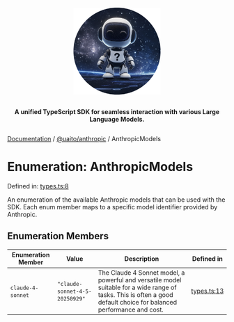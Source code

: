 <div style="display:flex; flex-direction:column; align-items:center;">
<p align="center">
  <img src="../UAITO.png" alt="UAITO Logo" width="200"/>
</p>

<p align="center">
  <strong>A unified TypeScript SDK for seamless interaction with various Large Language Models.</strong>
</p>
</div>

[Documentation](README.md) / [@uaito/anthropic](@uaito.anthropic.md) / AnthropicModels

# Enumeration: AnthropicModels

Defined in: [types.ts:8](https://github.com/elribonazo/uaito/blob/04309312147c13e296b527f56b609459b13e7903/packages/anthropic/src/types.ts#L8)

An enumeration of the available Anthropic models that can be used with the SDK.
Each enum member maps to a specific model identifier provided by Anthropic.

## Enumeration Members

| Enumeration Member | Value | Description | Defined in |
| ------ | ------ | ------ | ------ |
| <a id="claude-4-sonnet"></a> `claude-4-sonnet` | `"claude-sonnet-4-5-20250929"` | The Claude 4 Sonnet model, a powerful and versatile model suitable for a wide range of tasks. This is often a good default choice for balanced performance and cost. | [types.ts:13](https://github.com/elribonazo/uaito/blob/04309312147c13e296b527f56b609459b13e7903/packages/anthropic/src/types.ts#L13) |
